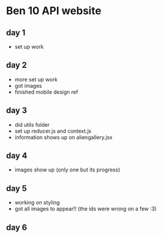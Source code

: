 # Ben 10 API website


## day 1 
- set up work

## day 2
- more set up work
- got images
- finished mobile design ref

## day 3
- did utils folder
- set up reducer.js and context.js
- information shows up on aliengallery.jsx

## day 4
- images show up (only one but its progress)


## day 5
- working on styling 
- got all images to appear!! (the ids were wrong on a few :3)

## day 6